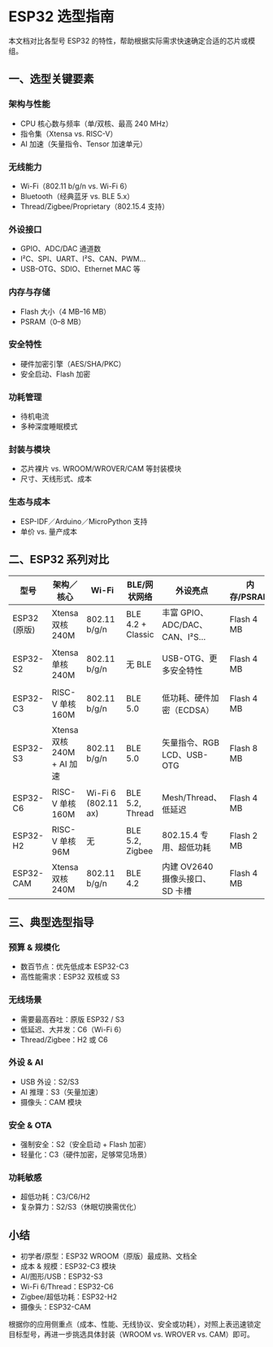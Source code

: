 # ESP32 选型指南

本文档对比各型号 ESP32 的特性，帮助根据实际需求快速确定合适的芯片或模组。

## 一、选型关键要素

### 架构与性能
- CPU 核心数与频率（单/双核、最高 240 MHz）
- 指令集（Xtensa vs. RISC-V）
- AI 加速（矢量指令、Tensor 加速单元）

### 无线能力
- Wi-Fi（802.11 b/g/n vs. Wi-Fi 6）
- Bluetooth（经典蓝牙 vs. BLE 5.x）
- Thread/Zigbee/Proprietary（802.15.4 支持）

### 外设接口
- GPIO、ADC/DAC 通道数
- I²C、SPI、UART、I²S、CAN、PWM…
- USB-OTG、SDIO、Ethernet MAC 等

### 内存与存储
- Flash 大小（4 MB–16 MB）
- PSRAM（0–8 MB）

### 安全特性
- 硬件加密引擎（AES/SHA/PKC）
- 安全启动、Flash 加密

### 功耗管理
- 待机电流
- 多种深度睡眠模式

### 封装与模块
- 芯片裸片 vs. WROOM/WROVER/CAM 等封装模块
- 尺寸、天线形式、成本

### 生态与成本
- ESP-IDF／Arduino／MicroPython 支持
- 单价 vs. 量产成本

## 二、ESP32 系列对比

| 型号 | 架构／核心 | Wi-Fi | BLE/网状网络 | 外设亮点 | 内存/PSRAM | USB | 典型应用场景 |
| --- | --- | --- | --- | --- | --- | --- | --- |
| ESP32 (原版) | Xtensa 双核 240M | 802.11 b/g/n | BLE 4.2 + Classic | 丰富 GPIO、ADC/DAC、CAN、I²S… | Flash 4 MB | 无 | 通用 IoT、语音、小型网关 |
| ESP32-S2 | Xtensa 单核 240M | 802.11 b/g/n | 无 BLE | USB-OTG、更多安全特性 | Flash 4 MB | 有 | USB 外设、键盘鼠标、对安全要求高场景 |
| ESP32-C3 | RISC-V 单核 160M | 802.11 b/g/n | BLE 5.0 | 低功耗、硬件加密（ECDSA） | Flash 4 MB | 无 | 低成本传感器节点、简单遥测 |
| ESP32-S3 | Xtensa 双核 240M + AI 加速 | 802.11 b/g/n | BLE 5.0 | 矢量指令、RGB LCD、USB-OTG | Flash 8 MB | 有 | AI 边缘推理、摄像头、显示终端 |
| ESP32-C6 | RISC-V 单核 160M | Wi-Fi 6 (802.11 ax) | BLE 5.2, Thread | Mesh/Thread、低延迟 | Flash 4 MB | 无 | 智能家居、工业 IoT、低延迟网络 |
| ESP32-H2 | RISC-V 单核 96M | 无 | BLE 5.2, Zigbee | 802.15.4 专用、超低功耗 | Flash 2 MB | 无 | Zigbee/Thread 传感网络 |
| ESP32-CAM | Xtensa 双核 240M | 802.11 b/g/n | BLE 4.2 | 内建 OV2640 摄像头接口、SD 卡槽 | Flash 4 MB | 无 | 视频监控、人脸识别 |

## 三、典型选型指导

### 预算 & 规模化
- 数百节点：优先低成本 ESP32-C3
- 高性能需求：ESP32 双核或 S3

### 无线场景
- 需要最高吞吐：原版 ESP32 / S3
- 低延迟、大并发：C6（Wi-Fi 6）
- Thread/Zigbee：H2 或 C6

### 外设 & AI
- USB 外设：S2/S3
- AI 推理：S3（矢量加速）
- 摄像头：CAM 模块

### 安全 & OTA
- 强制安全：S2（安全启动 + Flash 加密）
- 轻量化：C3（硬件加密，足够常见场景）

### 功耗敏感
- 超低功耗：C3/C6/H2
- 复杂算力：S2/S3（休眠切换需优化）

## 小结
- 初学者/原型：ESP32 WROOM（原版）最成熟、文档全
- 成本 & 规模：ESP32-C3 模块
- AI/图形/USB：ESP32-S3
- Wi-Fi 6/Thread：ESP32-C6
- Zigbee/超低功耗：ESP32-H2
- 摄像头：ESP32-CAM

根据你的应用侧重点（成本、性能、无线协议、安全或功耗），对照上表迅速锁定目标型号，再进一步挑选具体封装（WROOM vs. WROVER vs. CAM）即可。
